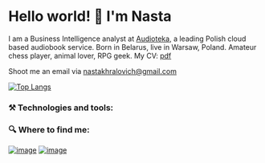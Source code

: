 # Hello world! 👋 I'm Nasta


I am a Business Intelligence analyst at [Audioteka](https://audioteka.com/pl/), a leading Polish cloud based audiobook service. Born in Belarus, live in Warsaw, Poland. Amateur chess player, animal lover, RPG geek. My CV: [pdf](https://github.com/khralovich/khralovich/blob/main/cv-khralovich-web-2023.pdf)

Shoot me an email via nastakhralovich@gmail.com <br>

[![Top Langs](https://github-readme-stats.vercel.app/api/top-langs/?username=khralovich&hide=css,html,scss,javascript&layout=compact&show_icons=true&theme=merko&bg_color=00000000)](https://github.com/khralovich/github-readme-stats)

### ⚒️ Technologies and tools:



### 🔍 Where to find me:

[![image](https://img.shields.io/badge/Medium-000?style=for-the-badge&logo=Medium&logoColor=white)](https://khralovich.medium.com/)
[![image](https://img.shields.io/badge/LinkedIn-0077B5?style=for-the-badge&logo=linkedin&logoColor=white)](https://www.linkedin.com/in/nastakhralovich/)
<!-- 
[![image](https://img.shields.io/badge/Kaggle-20BEFF?style=for-the-badge&logo=Kaggle&logoColor=white)]()
[![image]()]()
-->



